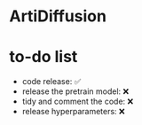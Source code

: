 # ArtiDiffusion

# to-do list

- code release: ✅
- release the pretrain model: ❌
- tidy and comment the code: ❌
- release hyperparameters: ❌

